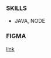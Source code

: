 ### SKILLS
- JAVA, NODE

### FIGMA
[link](https://www.figma.com/design/pJPr98gXFoWMFsWHN5D1ys/%EC%9E%90%EC%86%8C%EC%84%9C-%ED%98%95%EC%83%81%EA%B4%80%EB%A6%AC-UI?node-id=0-1&t=wA6F4PGdKlxPOgnp-1)
